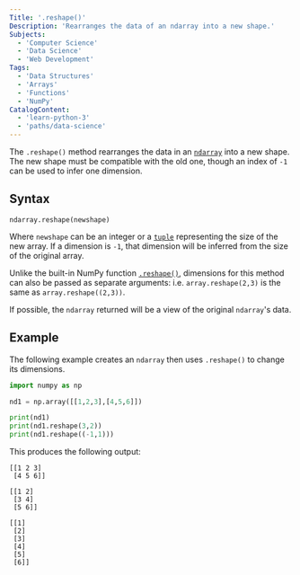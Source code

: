 ```yaml
---
Title: '.reshape()'
Description: 'Rearranges the data of an ndarray into a new shape.'
Subjects:
  - 'Computer Science'
  - 'Data Science'
  - 'Web Development'
Tags:
  - 'Data Structures'
  - 'Arrays'
  - 'Functions'
  - 'NumPy'
CatalogContent:
  - 'learn-python-3'
  - 'paths/data-science'
---
```


The `.reshape()` method rearranges the data in an [`ndarray`](https://www.codecademy.com/resources/docs/numpy/ndarray) into a new shape. The new shape must be compatible with the old one, though an index of `-1` can be used to infer one dimension.

## Syntax

```pseudo
ndarray.reshape(newshape)
```

Where `newshape` can be an integer or a [`tuple`](https://www.codecademy.com/resources/docs/python/tuples) representing the size of the new array. If a dimension is `-1`, that dimension will be inferred from the size of the original array.

Unlike the built-in NumPy function [`.reshape()`](https://www.codecademy.com/resources/docs/numpy/built-in-functions/reshape), dimensions for this method can also be passed as separate arguments: i.e. `array.reshape(2,3)` is the same as `array.reshape((2,3))`.

If possible, the `ndarray` returned will be a view of the original `ndarray`'s data.

## Example

The following example creates an `ndarray` then uses `.reshape()` to change its dimensions.

```py
import numpy as np

nd1 = np.array([[1,2,3],[4,5,6]])

print(nd1)
print(nd1.reshape(3,2))
print(nd1.reshape((-1,1)))
```

This produces the following output:

```shell
[[1 2 3]
 [4 5 6]]

[[1 2]
 [3 4]
 [5 6]]

[[1]
 [2]
 [3]
 [4]
 [5]
 [6]]
```
